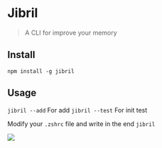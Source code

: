 # Jibril

> A CLI for improve your memory


## Install
`npm install -g jibril`

## Usage

`jibril --add` For add
`jibril --test` For init test

Modify your `.zshrc` file and write in the end `jibril`

![](https://media2.giphy.com/media/QW3qU91Rplde6iy6p1/giphy.gif)
